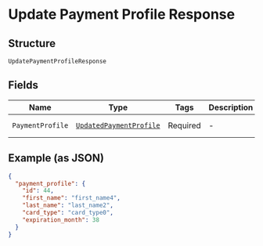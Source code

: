 
# Update Payment Profile Response

## Structure

`UpdatePaymentProfileResponse`

## Fields

| Name | Type | Tags | Description | Getter | Setter |
|  --- | --- | --- | --- | --- | --- |
| `PaymentProfile` | [`UpdatedPaymentProfile`](../../doc/models/updated-payment-profile.md) | Required | - | UpdatedPaymentProfile getPaymentProfile() | setPaymentProfile(UpdatedPaymentProfile paymentProfile) |

## Example (as JSON)

```json
{
  "payment_profile": {
    "id": 44,
    "first_name": "first_name4",
    "last_name": "last_name2",
    "card_type": "card_type0",
    "expiration_month": 38
  }
}
```

